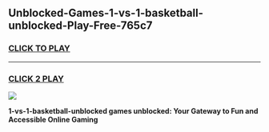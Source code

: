 
## Unblocked-Games-1-vs-1-basketball-unblocked-Play-Free-765c7
<h3>
<a href="https://premium76.site?title=1-vs-1-basketball-unblocked&ref=15A">CLICK TO PLAY</a></h3>
<hr>

<h3>
<a href="https://premium76.site?title=1-vs-1-basketball-unblocked&ref=15A">CLICK 2 PLAY</a>
  
</h3>

<a href="https://premium76.site?title=1-vs-1-basketball-unblocked&ref=15A"><img src="https://clearcache.store/games.png"></a>


**1-vs-1-basketball-unblocked games unblocked: Your Gateway to Fun and Accessible Online Gaming**
